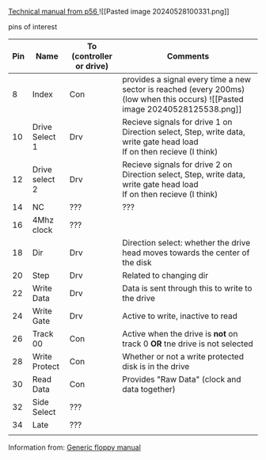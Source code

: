 [Technical manual from p56 ](https://archive.org/details/bitsavers_osborneosbne1TechnicalManual1982_19169707/page/n3/mode/2up?view=theater) 
![[Pasted image 20240528100331.png]]

pins of interest

| Pin | Name           | To (controller or drive) | Comments                                                                                                                       |
| --- | -------------- | ------------------------ | ------------------------------------------------------------------------------------------------------------------------------ |
| 8   | Index          | Con                      | provides a signal every time a new sector is reached (every 200ms) (low when this occurs) ![[Pasted image 20240528125538.png]] |
| 10  | Drive Select 1 | Drv                      | Recieve signals for drive 1 on Direction select, Step, write data, write gate head load<br>If on then recieve (I think)        |
| 12  | Drive select 2 | Drv                      | Recieve signals for drive 2 on Direction select, Step, write data, write gate head load<br>If on then recieve (I think)        |
| 14  | NC             | ???                      | ???                                                                                                                            |
| 16  | 4Mhz clock     | ???                      |                                                                                                                                |
| 18  | Dir            | Drv                      | Direction select: whether the drive head moves towards the center of the disk                                                  |
| 20  | Step           | Drv                      | Related to changing dir                                                                                                        |
| 22  | Write Data     | Drv                      | Data is sent through this to write to the drive                                                                                |
| 24  | Write Gate     | Drv                      | Active to write, inactive to read                                                                                              |
| 26  | Track 00       | Con                      | Active when the drive is **not** on track 0 **OR** tne drive is not selected                                                   |
| 28  | Write Protect  | Con                      | Whether or not a write protected disk is in the drive                                                                          |
| 30  | Read Data      | Con                      | Provides "Raw Data" (clock and data together)                                                                                  |
| 32  | Side Select    | ???                      |                                                                                                                                |
| 34  | Late           | ???                      |                                                                                                                                |
|     |                |                          |                                                                                                                                |

Information from:
[Generic floppy manual](https://web.archive.org/web/20230328214547/http://www.bitsavers.org/pdf/shugart/SA4xx/39019-1_SA400L_OEM_Manual_Nov82.pdf)
